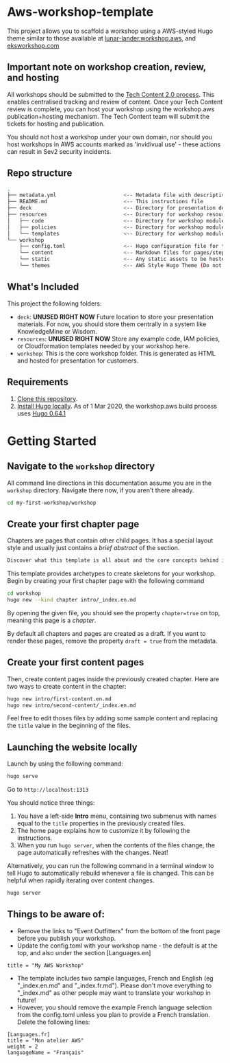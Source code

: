 # Aws-workshop-template

This project allows you to scaffold a workshop using a AWS-styled Hugo theme similar to those available at [lunar-lander.workshop.aws](https://lunar-lander.workshop.aws/), and [eksworkshop.com](https://eksworkshop.com/)


## Important note on workshop creation, review, and hosting

All workshops should be submitted to the [Tech Content 2.0 process](https://w.amazon.com/bin/view/AWS_Technical_Content/aws-tech-content-sim-dashboard/content-creation-plan/#H2.ReviewDomainPortals). This enables centralised tracking and review of content. Once your Tech Content review is complete, you can host your workshop using the workshop.aws publication+hosting mechanism. The Tech Content team will submit the tickets for hosting and publication.

You should not host a workshop under your own domain, nor should you host workshops in AWS accounts marked as 'invidivual use' - these actions can result in Sev2 security incidents.


## Repo structure

```bash
.
├── metadata.yml                      <-- Metadata file with descriptive information about the workshop
├── README.md                         <-- This instructions file
├── deck                              <-- Directory for presentation deck
├── resources                         <-- Directory for workshop resources
│   ├── code                          <-- Directory for workshop modules code
│   ├── policies                      <-- Directory for workshop modules IAM Roles and Policies
│   └── templates                     <-- Directory for workshop modules CloudFormation templates
└── workshop                          
    ├── config.toml                   <-- Hugo configuration file for the workshop website
    └── content                       <-- Markdown files for pages/steps in workshop
    └── static                        <-- Any static assets to be hosted alongside the workshop (ie. images, scripts, documents, etc)
    └── themes                        <-- AWS Style Hugo Theme (Do not edit!)
```

## What's Included

This project the following folders:

* `deck`: **UNUSED RIGHT NOW** Future location to store your presentation materials. For now, you should store them centrally in a system like KnowledgeMine or Wisdom. 
* `resources`:  **UNUSED RIGHT NOW** Store any example code, IAM policies, or Cloudformation templates needed by your workshop here.
* `workshop`: This is the core workshop folder. This is generated as HTML and hosted for presentation for customers.


## Requirements

1. [Clone this repository](https://help.github.com/articles/fork-a-repo/).
2. [Install Hugo locally](https://gohugo.io/overview/quickstart/). As of 1 Mar 2020, the workshop.aws build process uses [Hugo 0.64.1](https://github.com/gohugoio/hugo/releases/tag/v0.64.1)


# Getting Started

## Navigate to the `workshop` directory

All command line directions in this documentation assume you are in the `workshop` directory. Navigate there now, if you aren't there already.

```bash
cd my-first-workshop/workshop
```

## Create your first chapter page

Chapters are pages that contain other child pages. It has a special layout style and usually just contains a _brief abstract_ of the section.

```markdown
Discover what this template is all about and the core concepts behind it.
```

This template provides archetypes to create skeletons for your workshop. Begin by creating your first chapter page with the following command

```bash
cd workshop
hugo new --kind chapter intro/_index.en.md
```

By opening the given file, you should see the property `chapter=true` on top, meaning this page is a _chapter_.

By default all chapters and pages are created as a draft. If you want to render these pages, remove the property `draft = true` from the metadata.

## Create your first content pages

Then, create content pages inside the previously created chapter. Here are two ways to create content in the chapter:

```bash
hugo new intro/first-content.en.md
hugo new intro/second-content/_index.en.md
```

Feel free to edit thoses files by adding some sample content and replacing the `title` value in the beginning of the files. 

## Launching the website locally

Launch by using the following command:

```bash
hugo serve
```

Go to `http://localhost:1313`

You should notice three things:

1. You have a left-side **Intro** menu, containing two submenus with names equal to the `title` properties in the previously created files.
2. The home page explains how to customize it by following the instructions.
3. When you run `hugo server`, when the contents of the files change, the page automatically refreshes with the changes. Neat!

Alternatively, you can run the following command in a terminal window to tell Hugo to automatically rebuild whenever a file is changed. This can be helpful when rapidly iterating over content changes.

```bash
hugo server
```

## Things to be aware of:

* Remove the links to "Event Outfitters" from the bottom of the front page before you publish your workshop.
* Update the config.toml with your workshop name - the default is at the top, and also under the section [Languages.en]
```
title = "My AWS Workshop"
```
* The template includes two sample languages, French and English (eg "_index.en.md" and "_index.fr.md"). Please don't move everything to "_index.md" as other people may want to translate your workshop in future!
* However, you should remove the example French language selection from the config.toml unless you plan to provide a French translation. Delete the following lines:
```
[Languages.fr]
title = "Mon atelier AWS"
weight = 2
languageName = "Français"
```